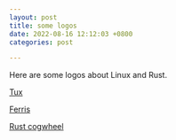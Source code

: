 ```yaml
---  
layout: post  
title: some logos  
date: 2022-08-16 12:12:03 +0800  
categories: post  

---  
```


Here are some logos about Linux and Rust.

[Tux](https://github.com/torvalds/linux/blob/master/Documentation/images/logo.gif)

[Ferris](https://rustacean.net/)

[Rust cogwheel](https://prev.rust-lang.org/logos/rust-logo-512x512.png)
